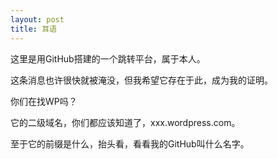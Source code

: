 ```yaml
---
layout: post
title: 耳语
---
```


这里是用GitHub搭建的一个跳转平台，属于本人。

这条消息也许很快就被淹没，但我希望它存在于此，成为我的证明。

你们在找WP吗？

它的二级域名，你们都应该知道了，xxx.wordpress.com。

至于它的前缀是什么，抬头看，看看我的GitHub叫什么名字。
